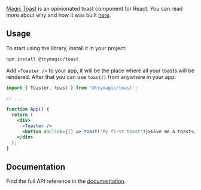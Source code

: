 [Magic Toast](https://toast.trymagic.xyz/) is an opinionated toast component for React. You can read more about why and how it was built [here](trymagic.xyz/blog/magic-toast-use).

## Usage

To start using the library, install it in your project:

```bash
npm install @trymagic/toast
```

Add `<Toaster />` to your app, it will be the place where all your toasts will be rendered.
After that you can use `toast()` from anywhere in your app.

```jsx
import { Toaster, toast } from '@trymagic/toast';

// ...

function App() {
  return (
    <div>
      <Toaster />
      <button onClick={() => toast('My first toast')}>Give me a toast</button>
    </div>
  );
}
```

## Documentation

Find the full API reference in the [documentation](https://toast.trymagic.xyz/docs).